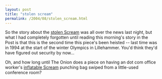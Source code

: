 ```yaml
---
layout: post
title: "stolen scream"
permalink: /2004/08/stolen_scream.html
---
```


<p>So the story about the <a href="http://story.news.yahoo.com/news?tmpl=story&e=5&u=/washpost/20040823/ts_washpost/a23334_2004aug22">stolen Scream</a> was all over the news last night, but what I had completely forgotten until reading this morning's story in the Post is that this is the second time this piece's been heisted -- last time was in 1994 at the start of the winter Olympics in Lillehammer.  You'd think they'd have figured out security by now...</p>

<p>Oh, and how long until The Onion does a piece on having an dot com office worker's <a href="http://www.sunshinejoy.com/default.asp?Item=OWINSCR54">inflatable Scream</a> punching bag swiped from a little-used conference room?</p>


